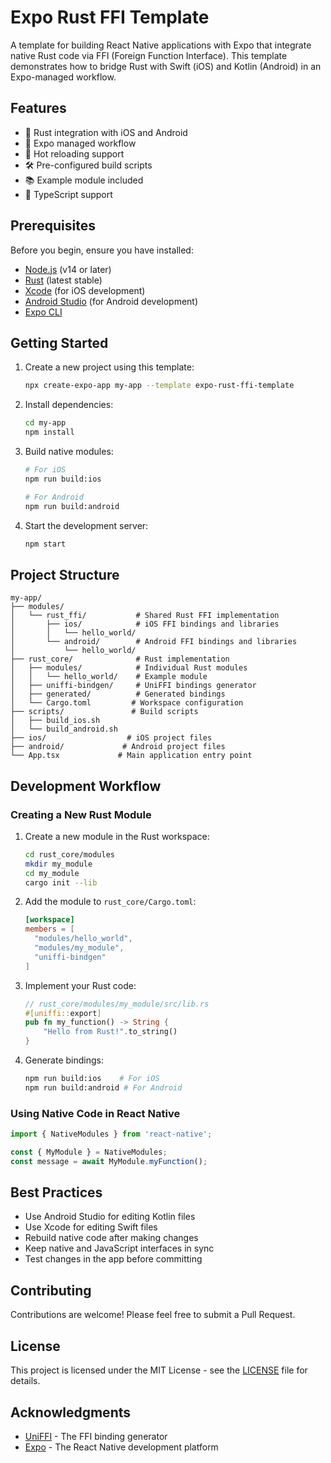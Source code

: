 # Expo Rust FFI Template

A template for building React Native applications with Expo that integrate native Rust code via FFI (Foreign Function Interface). This template demonstrates how to bridge Rust with Swift (iOS) and Kotlin (Android) in an Expo-managed workflow.

## Features

- 🦀 Rust integration with iOS and Android
- 📱 Expo managed workflow
- 🔄 Hot reloading support
- 🛠 Pre-configured build scripts
- 📚 Example module included
- 🎯 TypeScript support

## Prerequisites

Before you begin, ensure you have installed:

- [Node.js](https://nodejs.org/) (v14 or later)
- [Rust](https://rustup.rs/) (latest stable)
- [Xcode](https://developer.apple.com/xcode/) (for iOS development)
- [Android Studio](https://developer.android.com/studio) (for Android development)
- [Expo CLI](https://docs.expo.dev/workflow/expo-cli/)

## Getting Started

1. Create a new project using this template:
   ```bash
   npx create-expo-app my-app --template expo-rust-ffi-template
   ```

2. Install dependencies:
   ```bash
   cd my-app
   npm install
   ```

3. Build native modules:
   ```bash
   # For iOS
   npm run build:ios
   
   # For Android
   npm run build:android
   ```

4. Start the development server:
   ```bash
   npm start
   ```

## Project Structure

```
my-app/
├── modules/
│   └── rust_ffi/           # Shared Rust FFI implementation
│       ├── ios/            # iOS FFI bindings and libraries
│       │   └── hello_world/
│       └── android/        # Android FFI bindings and libraries
│           └── hello_world/
├── rust_core/              # Rust implementation
│   ├── modules/            # Individual Rust modules
│   │   └── hello_world/    # Example module
│   ├── uniffi-bindgen/     # UniFFI bindings generator
│   ├── generated/          # Generated bindings
│   └── Cargo.toml         # Workspace configuration
├── scripts/               # Build scripts
│   ├── build_ios.sh
│   └── build_android.sh
├── ios/                  # iOS project files
├── android/             # Android project files
└── App.tsx             # Main application entry point
```

## Development Workflow

### Creating a New Rust Module

1. Create a new module in the Rust workspace:
   ```bash
   cd rust_core/modules
   mkdir my_module
   cd my_module
   cargo init --lib
   ```

2. Add the module to `rust_core/Cargo.toml`:
   ```toml
   [workspace]
   members = [
     "modules/hello_world",
     "modules/my_module",
     "uniffi-bindgen"
   ]
   ```

3. Implement your Rust code:
   ```rust
   // rust_core/modules/my_module/src/lib.rs
   #[uniffi::export]
   pub fn my_function() -> String {
       "Hello from Rust!".to_string()
   }
   ```

4. Generate bindings:
   ```bash
   npm run build:ios    # For iOS
   npm run build:android # For Android
   ```

### Using Native Code in React Native

```typescript
import { NativeModules } from 'react-native';

const { MyModule } = NativeModules;
const message = await MyModule.myFunction();
```

## Best Practices

- Use Android Studio for editing Kotlin files
- Use Xcode for editing Swift files
- Rebuild native code after making changes
- Keep native and JavaScript interfaces in sync
- Test changes in the app before committing

## Contributing

Contributions are welcome! Please feel free to submit a Pull Request.

## License

This project is licensed under the MIT License - see the [LICENSE](LICENSE) file for details.

## Acknowledgments

- [UniFFI](https://github.com/mozilla/uniffi-rs) - The FFI binding generator
- [Expo](https://expo.dev/) - The React Native development platform
